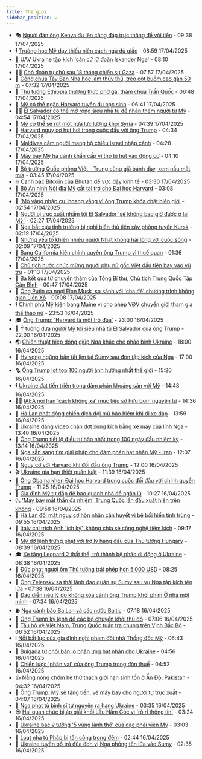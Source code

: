 ```yaml
---
title: Thế giới
sidebar_position: 2
---
```


<!-- vnexpress-the-gioi:START -->
- 🎭 [Người đàn ông Kenya đu lên càng đáp trực thăng để vòi tiền](https://vnexpress.net/nguoi-dan-ong-kenya-du-len-cang-dap-truc-thang-de-voi-tien-4875313.html) - 09:38 17/04/2025
- 🕴 [Trường học Mỹ dạy thiếu niên cách ngủ đủ giấc](https://vnexpress.net/truong-hoc-my-day-thieu-nien-cach-ngu-du-giac-4875171.html) - 08:59 17/04/2025
- 🤭 [UAV Ukraine tập kích &#39;căn cứ lữ đoàn Iskander Nga&#39;](https://vnexpress.net/uav-ukraine-tap-kich-can-cu-lu-doan-iskander-nga-4875225.html) - 08:10 17/04/2025
- 🧑‍💻 [Chó đoàn tụ chủ sau 18 tháng chiến sự Gaza](https://vnexpress.net/cho-doan-tu-chu-sau-18-thang-chien-su-gaza-4875096.html) - 07:57 17/04/2025
- 🦏 [Công chúa Tây Ban Nha học làm thủy thủ, trèo cột buồm cao gần 50 m](https://vnexpress.net/cong-chua-tay-ban-nha-hoc-lam-thuy-thu-treo-cot-buom-cao-gan-50-m-4875209.html) - 07:32 17/04/2025
- 🦒 [Thủ tướng Ethiopia thưởng thức phở gà, thăm chùa Trấn Quốc](https://vnexpress.net/thu-tuong-ethiopia-thuong-thuc-pho-ga-tham-chua-tran-quoc-4875181.html) - 06:48 17/04/2025
- 🌈 [Mỹ có thể ngăn Harvard tuyển du học sinh](https://vnexpress.net/my-co-the-ngan-harvard-tuyen-du-hoc-sinh-4875177.html) - 06:41 17/04/2025
- 🧑‍🏫 [El Salvador có thể mở rộng siêu nhà tù để nhận thêm người từ Mỹ](https://vnexpress.net/el-salvador-co-the-mo-rong-sieu-nha-tu-de-nhan-them-nguoi-tu-my-4875090.html) - 04:54 17/04/2025
- 🐲 [Mỹ có thể sẽ rút một nửa lực lượng khỏi Syria](https://vnexpress.net/my-co-the-se-rut-mot-nua-luc-luong-khoi-syria-4875136.html) - 04:39 17/04/2025
- 🦒 [Harvard nguy cơ hụt hơi trong cuộc đấu với ông Trump](https://vnexpress.net/harvard-nguy-co-hut-hoi-trong-cuoc-dau-voi-ong-trump-4874829.html) - 04:34 17/04/2025
- 🐻 [Maldives cấm người mang hộ chiếu Israel nhập cảnh](https://vnexpress.net/maldives-cam-nguoi-mang-ho-chieu-israel-nhap-canh-4875120.html) - 04:28 17/04/2025
- 🚀 [Máy bay Mỹ hạ cánh khẩn cấp vì thỏ bị hút vào động cơ](https://vnexpress.net/may-bay-my-ha-canh-khan-cap-vi-tho-bi-hut-vao-dong-co-4875087.html) - 04:10 17/04/2025
- 🥰 [Bộ trưởng Quốc phòng Việt - Trung cùng giã bánh dày, xem nấu mật mía](https://vnexpress.net/bo-truong-quoc-phong-viet-trung-cung-gia-banh-day-xem-nau-mat-mia-4875103.html) - 03:45 17/04/2025
- 🔥 [Canh bạc Bitcoin của Bhutan để vực dậy kinh tế](https://vnexpress.net/canh-bac-bitcoin-cua-bhutan-de-vuc-day-kinh-te-4875022.html) - 03:30 17/04/2025
- 🥳 [Bộ An ninh Nội địa Mỹ cắt tài trợ cho Đại học Harvard](https://vnexpress.net/bo-an-ninh-noi-dia-my-cat-tai-tro-cho-dai-hoc-harvard-4875067.html) - 03:08 17/04/2025
- 💼 [&#39;Mỏ vàng nhập cư&#39; hoang vắng vì ông Trump khóa chặt biên giới](https://vnexpress.net/mo-vang-nhap-cu-hoang-vang-vi-ong-trump-khoa-chat-bien-gioi-4874965.html) - 02:54 17/04/2025
- 🤡 [Người bị trục xuất nhầm tới El Salvador &#39;sẽ không bao giờ được ở lại Mỹ&#39;](https://vnexpress.net/nguoi-bi-truc-xuat-nham-toi-el-salvador-se-khong-bao-gio-duoc-o-lai-my-4875051.html) - 02:27 17/04/2025
- 🌁 [Nga bắt cựu tỉnh trưởng bị nghi biển thủ tiền xây phòng tuyến Kursk](https://vnexpress.net/nga-bat-cuu-tinh-truong-bi-nghi-bien-thu-tien-xay-phong-tuyen-kursk-4875053.html) - 02:19 17/04/2025
- 🤩 [Những yếu tố khiến nhiều người Nhật không hài lòng với cuộc sống](https://vnexpress.net/nhung-yeu-to-khien-nhieu-nguoi-nhat-khong-hai-long-voi-cuoc-song-4874655.html) - 02:09 17/04/2025
- 🎉 [Bang California kiện chính quyền ông Trump vì thuế quan](https://vnexpress.net/bang-california-kien-chinh-quyen-ong-trump-vi-thue-quan-4875014.html) - 01:36 17/04/2025
- 🎉 [Chủ tịch nước chúc mừng người phụ nữ gốc Việt đầu tiên bay vào vũ trụ](https://vnexpress.net/chu-tich-nuoc-chuc-mung-nguoi-phu-nu-goc-viet-dau-tien-bay-vao-vu-tru-4875018.html) - 01:13 17/04/2025
- 🌁 [Ba kết quả từ chuyến thăm của Tổng Bí thư, Chủ tịch Trung Quốc Tập Cận Bình](https://vnexpress.net/ba-ket-qua-tu-chuyen-tham-cua-tong-bi-thu-chu-tich-trung-quoc-tap-can-binh-4875013.html) - 00:47 17/04/2025
- 🌊 [Ông Putin ca ngợi Elon Musk, so sánh với &#39;cha đẻ&#39; chương trình không gian Liên Xô](https://vnexpress.net/ong-putin-ca-ngoi-elon-musk-so-sanh-voi-cha-de-chuong-trinh-khong-gian-lien-xo-4875002.html) - 00:08 17/04/2025
- 🕴 [Chính phủ Mỹ kiện bang Maine vì cho phép VĐV chuyển giới tham gia thể thao nữ](https://vnexpress.net/chinh-phu-my-kien-bang-maine-vi-cho-phep-vdv-chuyen-gioi-tham-gia-the-thao-nu-4875001.html) - 23:53 16/04/2025
- 🎓 [Ông Trump: &#39;Harvard là một trò đùa&#39;](https://vnexpress.net/ong-trump-harvard-la-mot-tro-dua-4874940.html) - 23:00 16/04/2025
- 🦩 [Ý tưởng đưa người Mỹ tới siêu nhà tù El Salvador của ông Trump](https://vnexpress.net/y-tuong-dua-nguoi-my-toi-sieu-nha-tu-el-salvador-cua-ong-trump-4874547.html) - 22:00 16/04/2025
- 🌏 [Chiến thuật hiệp đồng giúp Nga khắc chế pháo binh Ukraine](https://vnexpress.net/chien-thuat-hiep-dong-giup-nga-khac-che-phao-binh-ukraine-4873883.html) - 18:00 16/04/2025
- 🌋 [Hy vọng ngừng bắn tắt lịm tại Sumy sau đòn tập kích của Nga](https://vnexpress.net/hy-vong-ngung-ban-tat-lim-tai-sumy-sau-don-tap-kich-cua-nga-4874526.html) - 17:00 16/04/2025
- 🪜 [Ông Trump lọt top 100 người ảnh hưởng nhất thế giới](https://vnexpress.net/ong-trump-lot-top-100-nguoi-anh-huong-nhat-the-gioi-4874964.html) - 15:20 16/04/2025
- 🕴 [Ukraine đạt tiến triển trong đàm phán khoáng sản với Mỹ](https://vnexpress.net/ukraine-dat-tien-trien-trong-dam-phan-khoang-san-voi-my-4874958.html) - 14:48 16/04/2025
- 🧑‍🏫 [IAEA nói Iran &#39;cách không xa&#39; mục tiêu sở hữu bom nguyên tử](https://vnexpress.net/iaea-noi-iran-cach-khong-xa-muc-tieu-so-huu-bom-nguyen-tu-4874959.html) - 14:36 16/04/2025
- 🌮 [Hà Lan phát động chiến dịch đội mũ bảo hiểm khi đi xe đạp](https://vnexpress.net/ha-lan-phat-dong-chien-dich-doi-mu-bao-hiem-khi-di-xe-dap-4874948.html) - 13:59 16/04/2025
- 🚦 [Ukraine đăng video chặn đợt xung kích bằng xe máy của lính Nga](https://vnexpress.net/ukraine-dang-video-chan-dot-xung-kich-bang-xe-may-cua-linh-nga-4874856.html) - 13:40 16/04/2025
- 💫 [Ông Trump tiết lộ điều tự hào nhất trong 100 ngày đầu nhiệm kỳ](https://vnexpress.net/ong-trump-tiet-lo-dieu-tu-hao-nhat-trong-100-ngay-dau-nhiem-ky-4874791.html) - 13:14 16/04/2025
- 🤡 [Nga sẵn sàng tìm giải pháp cho đàm phán hạt nhân Mỹ - Iran](https://vnexpress.net/nga-san-sang-tim-giai-phap-cho-dam-phan-hat-nhan-my-iran-4874917.html) - 12:07 16/04/2025
- 🦣 [Nguy cơ với Harvard khi đối đầu ông Trump](https://vnexpress.net/nguy-co-voi-harvard-khi-doi-dau-ong-trump-4874555.html) - 12:00 16/04/2025
- 🎬 [Ukraine gia hạn thiết quân luật](https://vnexpress.net/ukraine-gia-han-thiet-quan-luat-4874920.html) - 11:39 16/04/2025
- 🎉 [Ông Obama khen Đại học Harvard trong cuộc đối đầu với chính quyền Trump](https://vnexpress.net/ong-obama-khen-dai-hoc-harvard-trong-cuoc-doi-dau-voi-chinh-quyen-trump-4874819.html) - 11:25 16/04/2025
- 🎡 [Gia đình Mỹ tự đắp đê bao quanh nhà để ngăn lũ](https://vnexpress.net/gia-dinh-my-tu-dap-de-bao-quanh-nha-de-ngan-lu-4874820.html) - 10:27 16/04/2025
- 🌜 [&#39;Máy bay mắt thần đa nhiệm&#39; Trung Quốc lần đầu xuất hiện trên không](https://vnexpress.net/may-bay-mat-than-da-nhiem-trung-quoc-lan-dau-xuat-hien-tren-khong-4874593.html) - 09:58 16/04/2025
- 🎡 [Hà Lan đối mặt nguy cơ hôn nhân cận huyết vì bê bối hiến tinh trùng](https://vnexpress.net/ha-lan-doi-mat-nguy-co-hon-nhan-can-huyet-vi-be-boi-hien-tinh-trung-4874538.html) - 09:55 16/04/2025
- 🤗 [Italy chỉ trích Anh &#39;ích kỷ&#39;, không chia sẻ công nghệ tiêm kích](https://vnexpress.net/italy-chi-trich-anh-ich-ky-khong-chia-se-cong-nghe-tiem-kich-4874777.html) - 09:17 16/04/2025
- 🦩 [Mỹ dỡ lệnh trừng phạt với trợ lý hàng đầu của Thủ tướng Hungary](https://vnexpress.net/my-do-lenh-trung-phat-voi-tro-ly-hang-dau-cua-thu-tuong-hungary-4874669.html) - 08:39 16/04/2025
- 🎓 [Xe tăng Leopard 2 thất thế, trở thành bệ pháo di động ở Ukraine](https://vnexpress.net/xe-tang-leopard-2-that-the-tro-thanh-be-phao-di-dong-o-ukraine-4874190.html) - 08:38 16/04/2025
- 🌁 [Đức phạt người ôm Thủ tướng trái phép hơn 5.000 USD](https://vnexpress.net/duc-phat-nguoi-om-thu-tuong-trai-phep-hon-5-000-usd-4874710.html) - 08:25 16/04/2025
- 🤩 [Ông Zelensky sa thải lãnh đạo quân sự Sumy sau vụ Nga tập kích tên lửa](https://vnexpress.net/ong-zelensky-sa-thai-lanh-dao-quan-su-sumy-sau-vu-nga-tap-kich-ten-lua-4874700.html) - 07:38 16/04/2025
- 👹 [Đạo diễn nêu lý do không xóa cảnh ông Trump khỏi phim Ở nhà một mình](https://vnexpress.net/dao-dien-neu-ly-do-khong-xoa-canh-ong-trump-khoi-phim-o-nha-mot-minh-4874742.html) - 07:34 16/04/2025
- ⛽️ [Nga cảnh báo Ba Lan và các nước Baltic](https://vnexpress.net/nga-canh-bao-ba-lan-va-cac-nuoc-baltic-4874683.html) - 07:18 16/04/2025
- 🚀 [Ông Trump ký lệnh để các bộ chuyển khỏi thủ đô](https://vnexpress.net/ong-trump-ky-lenh-de-cac-bo-chuyen-khoi-thu-do-4874558.html) - 07:06 16/04/2025
- 🎡 [Tàu hộ vệ Việt Nam, Trung Quốc tuần tra chung trên Vịnh Bắc Bộ](https://vnexpress.net/tau-ho-ve-viet-nam-trung-quoc-tuan-tra-chung-tren-vinh-bac-bo-4874691.html) - 06:52 16/04/2025
- 🕯 [Nỗi bất lực của gia đình nghi phạm đốt nhà Thống đốc Mỹ](https://vnexpress.net/noi-bat-luc-cua-gia-dinh-nghi-pham-dot-nha-thong-doc-my-4874648.html) - 06:43 16/04/2025
- 🐻 [Bulgaria từ chối bán lò phản ứng hạt nhân cho Ukraine](https://vnexpress.net/bulgaria-tu-choi-ban-lo-phan-ung-hat-nhan-cho-ukraine-4874585.html) - 04:56 16/04/2025
- 🚦 [Chiến lược &#39;phân vai&#39; của ông Trump trong đòn thuế](https://vnexpress.net/chien-luoc-phan-vai-cua-ong-trump-trong-don-thue-4874069.html) - 04:52 16/04/2025
- 👍 [Nắng nóng chớm hè thử thách giới hạn sinh tồn ở Ấn Độ, Pakistan](https://vnexpress.net/nang-nong-chom-he-thu-thach-gioi-han-sinh-ton-o-an-do-pakistan-4874400.html) - 04:32 16/04/2025
- 🚀 [Ông Trump: Mỹ sẽ tặng tiền, vé máy bay cho người tự trục xuất](https://vnexpress.net/ong-trump-my-se-tang-tien-ve-may-bay-cho-nguoi-tu-truc-xuat-4874639.html) - 04:07 16/04/2025
- 🌮 [Nga phạt tù binh sĩ tự nguyện ra hàng Ukraine](https://vnexpress.net/nga-phat-tu-binh-si-tu-nguyen-ra-hang-ukraine-4874628.html) - 03:35 16/04/2025
- 😎 [Hai quan chức bị áp giải khỏi Lầu Năm Góc vì &#39;rò rỉ thông tin&#39;](https://vnexpress.net/hai-quan-chuc-bi-ap-giai-khoi-lau-nam-goc-vi-ro-ri-thong-tin-4874576.html) - 03:24 16/04/2025
- 🐲 [Ukraine bác ý tưởng &#39;5 vùng lãnh thổ&#39; của đặc phái viên Mỹ](https://vnexpress.net/ukraine-bac-y-tuong-5-vung-lanh-tho-cua-dac-phai-vien-my-4874523.html) - 03:03 16/04/2025
- 💫 [Loạt nhà tù Pháp bị tấn công trong đêm](https://vnexpress.net/loat-nha-tu-phap-bi-tan-cong-trong-dem-4874545.html) - 02:44 16/04/2025
- 👀 [Ukraine tuyên bố trả đũa đơn vị Nga phóng tên lửa vào Sumy](https://vnexpress.net/ukraine-tuyen-bo-tra-dua-don-vi-nga-phong-ten-lua-vao-sumy-4874552.html) - 02:35 16/04/2025<!-- vnexpress-the-gioi:END -->